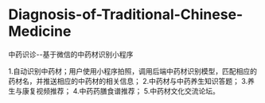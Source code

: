 # Diagnosis-of-Traditional-Chinese-Medicine
中药识诊--基于微信的中药材识别小程序

1.自动识别中药材；用户使用小程序拍照，调用后端中药材识别模型，匹配相应的药材名，并推送相应的中药材的相关信息；
2.中药材与中药养生知识答题；
3.养生与康复视频推荐；
4.中药药膳食谱推荐；
5.中药材文化交流论坛。
